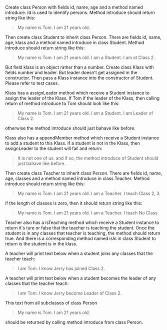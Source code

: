 Create class Person with fields id, name, age and a method named introduce. Id is used to identify persons.
Method introduce should return string like this:

>My name is Tom. I am 21 years old.

Then create class Student to inherit class Person. There are fields id, name, age, klass and a method named introduce in class Student. Method introduce should return string like this:

>My name is Tom. I am 21 years old. I am a Student. I am at Class 2.

But field klass is an object rather than a number. Create class Klass with fields number and leader. But leader doesn't get assigned in the constructor. Then pass a Klass instance into the constructor of Student. Please refer to test cases.

Klass has a assignLeader method which receive a Student instance to assign the leader of the Klass. If Tom if the leader of the Klass, then calling return of method introduce to Tom should look like this:

>My name is Tom. I am 21 years old. I am a Student. I am Leader of Class 2.

otherwise the method introduce should just bahave like before.

Klass also has a appendMember method which receive a Student instance to add a  student to this Klass.
If a student is not in the Klass, then assignLeader to the student will fail and return:

>It is not one of us.
and if so, the method introduce of Student should just bahave like before.

Then create class Teacher to inherit class Person. There are fields id, name, age, classes and a method named introduce in class Teacher. Method introduce should return string like this:

>My name is Tom. I am 21 years old. I am a Teacher. I teach Class 2, 3.

if the length of classes is zero, then it should return string like this:

>My name is Tom. I am 21 years old. I am a Teacher. I teach No Class.

Teacher also has a isTeaching method which receive a Student instance to return it's ture or false that the teacher is teaching the student. Once the student is in any classes that teacher is teaching, the method should return true.
And there is a corresponding method named isIn in class Student to return is the student is in the klass.

A teacher will print text below when a student joins any classes that the teacher teach:

>I am Tom. I know Jerry has joined Class 2.

A teacher will print text below when a student becomes the leader of any classes that the teacher teach:

>I am Tom. I know Jerry become Leader of Class 2.

This text from all subclasses of class Person

>My name is Tom. I am 21 years old.

should be returned by calling method introduce from class Person.
